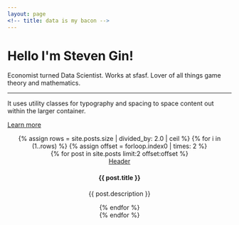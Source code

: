 ```yaml
---
layout: page
<!-- title: data is my bacon -->
---
```


<div class="jumbotron">
  <h1 class="display-5">Hello I'm Steven Gin!</h1>
  <p class="lead">Economist turned Data Scientist. Works at sfasf. Lover of all things game theory and mathematics.</p>
  <hr class="my-4">
  <p>It uses utility classes for typography and spacing to space content out within the larger container.</p>
  <p class="lead">
    <a class="btn btn-primary btn-lg" href="#" role="button">Learn more</a>
  </p>
</div>

<center>
<div class = "container">
{% assign rows = site.posts.size | divided_by: 2.0 | ceil %}
{% for i in (1..rows) %}
  {% assign offset = forloop.index0 | times: 2 %}
  <div class = "row">
    {% for post in site.posts limit:2 offset:offset %}
      <div class = "col-sm-6">
      <div class="card border-dark mb-3" style="max-width: 20rem;">
        <div class="card-header">
          <a href = "{{ post.url }}"> Header </a>
        </div>
        <div class="card-body">
          <h4 class="card-title">{{ post.title }}</h4>
          <p class="card-text">{{ post.description }}</p>
        </div>
      </div>
      </div>
    {% endfor %}
  </div>
{% endfor %}
</div>
</center>
